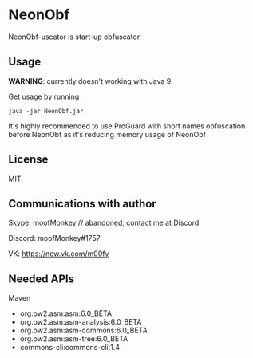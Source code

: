 # NeonObf
NeonObf-uscator is start-up obfuscator

## Usage
**WARNING**: currently doesn't working with Java 9.


Get usage by running

```
java -jar NeonObf.jar
```


It's highly recommended to use ProGuard with short names obfuscation before NeonObf as it's reducing memory usage of NeonObf

## License
MIT

## Communications with author
Skype: moofMonkey // abandoned, contact me at Discord

Discord: moofMonkey#1757

VK: https://new.vk.com/m00fy

## Needed APIs
Maven

 - org.ow2.asm:asm:6.0_BETA
 - org.ow2.asm:asm-analysis:6.0_BETA
 - org.ow2.asm:asm-commons:6.0_BETA
 - org.ow2.asm:asm-tree:6.0_BETA
 - commons-cli:commons-cli:1.4
